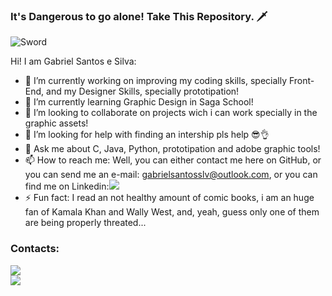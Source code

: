 ### It's Dangerous to go alone! Take This Repository. 🗡️

![Sword](https://github.com/GansoHub/GansoHub/assets/77673388/e9ad8ee6-7e60-4246-98e8-9f6c29672919)


Hi! I am Gabriel Santos e Silva:

- 🔭 I’m currently working on improving my coding skills, specially Front-End, and my Designer Skills, specially prototipation!
- 🌱 I’m currently learning Graphic Design in Saga School!
- 👯 I’m looking to collaborate on projects wich i can work specially in the graphic assets!
- 🤔 I’m looking for help with finding an intership pls help 😎👌
- 💬 Ask me about C, Java, Python, prototipation and adobe graphic tools!
- 📫 How to reach me: Well, you can either contact me here on GitHub, or you can send me an e-mail: gabrielsantosslv@outlook.com, or you can find me on Linkedin:<a href="https://www.linkedin.com/in/gabriel-santos-e-silva-74805026a" target="_blank"><img loading="lazy" src="https://img.shields.io/badge/-LinkedIn-%230077B5?style=for-the-badge&logo=linkedin&logoColor=white" target="_blank"></a>   
- ⚡ Fun fact: I read an not healthy amount of comic books, i am an huge fan of Kamala Khan and Wally West, and, yeah, guess only one of them are being properly threated...

### Contacts:
<a href="https://www.linkedin.com/in/gabriel-santos-e-silva-74805026a" target="_blank"><img loading="lazy" src="https://img.shields.io/badge/-LinkedIn-%230077B5?style=for-the-badge&logo=linkedin&logoColor=white" target="_blank"></a>  
<a href = "mailto:gabrielsantosslv@outlook.com"><img loading="lazy" src="https://img.shields.io/badge/Gmail-D14836?style=for-the-badge&logo=gmail&logoColor=white" target="_blank"></a>
